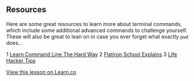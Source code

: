 

## Resources

Here are some great resources to learn more about terminal commands, which include some additional advanced commands to challenge yourself. These will also be great to lean on in case you ever forget what exactly `pwd` does... 

1 [Learn Command Line The Hard Way](http://cli.learncodethehardway.org/book/)
2 [Flatiron School Explains](https://gist.github.com/aviflombaum/9d6f7448119bae3a24ee)
3 [Life Hacker Tips](http://lifehacker.com/5633909/who-needs-a-mouse-learn-to-use-the-command-line-for-almost-anything)

<a href='https://learn.co/lessons/hs-cli-resources' data-visibility='hidden'>View this lesson on Learn.co</a>
